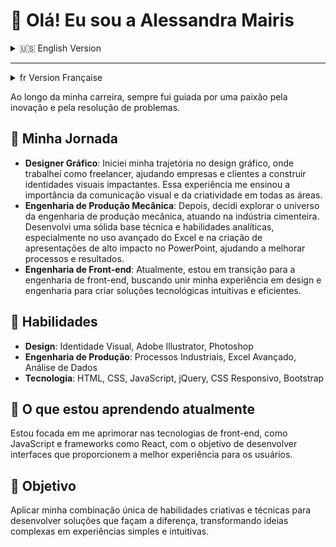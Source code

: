 # 👋 Olá! Eu sou a Alessandra Mairis


<details>
<summary>🇺🇸 English Version</summary>

# 👋 Hello! I'm Alessandra Mairis

Throughout my career, I have always been driven by a passion for innovation and problem-solving.

## 💼 My Journey
- **Graphic Designer**: I began my journey in graphic design, working as a freelancer, helping companies and clients build impactful visual identities. This experience taught me the importance of visual communication and creativity in all areas.
- **Mechanical Production Engineering**: Later, I decided to explore the world of mechanical production engineering, working in the cement industry. I developed a solid technical foundation and analytical skills, especially in advanced Excel use and creating high-impact PowerPoint presentations, helping improve processes and results.
- **Front-end Engineering**: Currently, I am transitioning to front-end engineering, seeking to combine my experience in design and engineering to create intuitive and efficient technological solutions.

## 🔧 Skills
- **Design**: Visual Identity, Adobe Illustrator, Photoshop
- **Production Engineering**: Industrial Processes, Advanced Excel, Data Analysis
- **Technology**: HTML, CSS, JavaScript, jQuery, Responsive CSS, Bootstrap

## 🌱 Currently Learning
I am focusing on enhancing my front-end skills, such as JavaScript and frameworks like React, aiming to develop interfaces that provide the best user experience.

## 🚀 Objective
To apply my unique combination of creative and technical skills to develop solutions that make a difference, transforming complex ideas into simple and intuitive experiences.

---

</details>

---

<details>
<summary> fr Version Française</summary>

# 👋 Bonjour! Je suis Alessandra Mairis

Tout au long de ma carrière, j'ai toujours été guidée par une passion pour l'innovation et la résolution de problèmes.

## 💼 Mon Parcours
- **Designer Graphique** : J'ai commencé mon parcours dans le design graphique, en travaillant en tant que freelance, aidant les entreprises et les clients à construire des identités visuelles percutantes. Cette expérience m'a appris l'importance de la communication visuelle et de la créativité dans tous les domaines.
- **Ingénierie de Production Mécanique** : Plus tard, j'ai décidé d'explorer l'univers de l'ingénierie de production mécanique, travaillant dans l'industrie cimentière. J'ai développé une base technique solide et des compétences analytiques, notamment dans l'utilisation avancée d'Excel et la création de présentations PowerPoint à fort impact, aidant à améliorer les processus et les résultats.
- **Ingénierie Front-end** : Actuellement, je suis en transition vers l'ingénierie front-end, cherchant à combiner mon expérience en design et en ingénierie pour créer des solutions technologiques intuitives et efficaces.

## 🔧 Compétences
- **Design** : Identité Visuelle, Adobe Illustrator, Photoshop
- **Ingénierie de Production** : Processus Industriels, Excel Avancé, Analyse de Données
- **Technologie** : HTML, CSS, JavaScript, jQuery, CSS Responsive, Bootstrap

## 🌱 Apprentissage Actuel
Je me concentre sur l'amélioration de mes compétences en front-end, telles que JavaScript et les frameworks comme React, dans le but de développer des interfaces offrant la meilleure expérience utilisateur.

## 🚀 Objectif
Appliquer ma combinaison unique de compétences créatives et techniques pour développer des solutions qui font la différence, transformant des idées complexes en expériences simples et intuitives.

</details>


Ao longo da minha carreira, sempre fui guiada por uma paixão pela inovação e pela resolução de problemas.

## 💼 Minha Jornada
- **Designer Gráfico**: Iniciei minha trajetória no design gráfico, onde trabalhei como freelancer, ajudando empresas e clientes a construir identidades visuais impactantes. Essa experiência me ensinou a importância da comunicação visual e da criatividade em todas as áreas.
- **Engenharia de Produção Mecânica**: Depois, decidi explorar o universo da engenharia de produção mecânica, atuando na indústria cimenteira. Desenvolvi uma sólida base técnica e habilidades analíticas, especialmente no uso avançado do Excel e na criação de apresentações de alto impacto no PowerPoint, ajudando a melhorar processos e resultados.
- **Engenharia de Front-end**: Atualmente, estou em transição para a engenharia de front-end, buscando unir minha experiência em design e engenharia para criar soluções tecnológicas intuitivas e eficientes.

## 🔧 Habilidades
- **Design**: Identidade Visual, Adobe Illustrator, Photoshop
- **Engenharia de Produção**: Processos Industriais, Excel Avançado, Análise de Dados
- **Tecnologia**: HTML, CSS, JavaScript, jQuery, CSS Responsivo, Bootstrap

## 🌱 O que estou aprendendo atualmente
Estou focada em me aprimorar nas tecnologias de front-end, como JavaScript e frameworks como React, com o objetivo de desenvolver interfaces que proporcionem a melhor experiência para os usuários.

## 🚀 Objetivo
Aplicar minha combinação única de habilidades criativas e técnicas para desenvolver soluções que façam a diferença, transformando ideias complexas em experiências simples e intuitivas.
